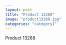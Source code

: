 ```yaml
---
layout: post
title: "Product 13268"
image: "product13268.jpg"
categories: "category1"
---
```

Product 13268
